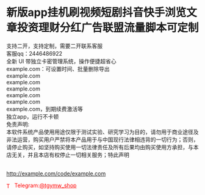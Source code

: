 # 新版app挂机刷视频短剧抖音快手浏览文章投资理财分红广告联盟流量脚本可定制

支持二开，支持定制，需要二开联系客服<br>客服qq：2446486922<br>全新 UI 带独立卡密管理系统，操作便捷超省心<br>example.com：可设置时间、批量删除导出<br>example.com<br>example.com<br>example.com<br>example.com<br>example.com<br>example.com，到期续费激活等<br>独立app，运行不卡顿<br>免责声明:<br>本软件系统产品使用用途仅限于测试实验、研究学习为目的，请勿用于商业途径及非法运营，购买用户严禁将本产品用于与中国现行法律相违背的一切行为；否则，请停止购买，如坚持购买使用一切法律责任及所有后果均由购买使用方承担，与本店无关，并且本店有权停止一切相关服务；特此声明<br><br>

http://example.com/code/example.com







<p style="color: red;"><img src="https://cdn-icons-png.flaticon.com/512/2111/2111646.png" alt="Telegram Icon" style="width: 16px; vertical-align: middle; margin-right: 5px;">Telegram:<a href="https://t.me/tgymw_shop" style="color: red;">@tgymw_shop</a></p>
